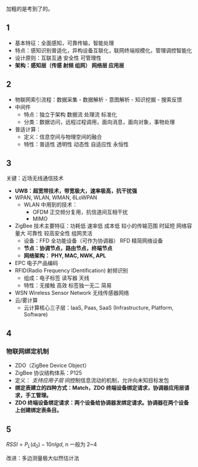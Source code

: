 加粗的是考到了的。

## 1

- 基本特征：全面感知，可靠传输，智能处理
- 特点：感知识别普适化，异构设备互联化，联网终端规模化，管理调控智能化
- 设计原则：互联互通 安全性 可管理性
- **架构：感知层（传感 射频 组网） 网络层 应用层**

## 2

- 物联网索引流程：数据采集 - 数据解析 - 意图解析 - 知识挖掘 - 搜索反馈
- 中间件
  - 特点：独立于架构 数据流 处理流 标准化
  - 分类：数据访问，远程过程调用，面向消息，面向对象，事物处理
- 普适计算：
  - 定义：信息空间与物理空间的融合
  - 特性：普适性 透明性 动态性 自适应性 永恒性

## 3

关键：近场无线通信技术

- **UWB：超宽带技术，带宽极大，速率极高，抗干扰强**
- WPAN, WLAN, WMAN, 6LoWPAN
  - WLAN 中用到的技术：
    - OFDM 正交频分复用，抗信道间互相干扰
    - MIMO
- ZigBee 技术主要特征：功耗低 速率低 成本低 较小的传输范围 时延短 网络容量大 可靠性 较高安全性 组网灵活
  - 设备：FFD 全功能设备（可作为协调器） RFD 精简网络设备
  - **节点：协调节点，路由节点，终端节点**
  - **网络架构： PHY, MAC, NWK, APL**
- EPC 电子产品编码
- RFID(Radio Frequency IDentification) 射频识别
  - 组成：电子标签 读写器 天线
  - 特性：无接触 高效 标签独一无二 简易
- WSN Wireless Sensor Network 无线传感器网络
- 云/雾计算
  - 云计算核心三子层：IaaS, Paas, SaaS (Infrastructure, Platform, Software)

## 4

### 物联网绑定机制

- ZDO（ZigBee Device Object）
- ZigBee 协议结构体系：P125
- 定义： _支持应用子层_ 间控制信息流动的机制，允许向未知目标发包
- **绑定表建立的四种方式：Match，ZDO 终端设备绑定请求，协调器应用层请求，手工管理。**
- **ZDO 终端设备绑定请求：两个设备给协调器发绑定请求。协调器在两个设备上创建绑定表条目。**

## 5

$RSSI = P_L(d_0)-10nlgd$, n 一般为 2~4

改进：多边测量极大似然估计法
